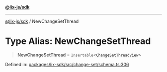 [**@lix-js/sdk**](../README.md)

***

[@lix-js/sdk](../README.md) / NewChangeSetThread

# Type Alias: NewChangeSetThread

> **NewChangeSetThread** = `Insertable`\<[`ChangeSetThreadView`](ChangeSetThreadView.md)\>

Defined in: [packages/lix-sdk/src/change-set/schema.ts:306](https://github.com/opral/monorepo/blob/3bcc1f95be292671fbdc30a84e807512030f233b/packages/lix-sdk/src/change-set/schema.ts#L306)
